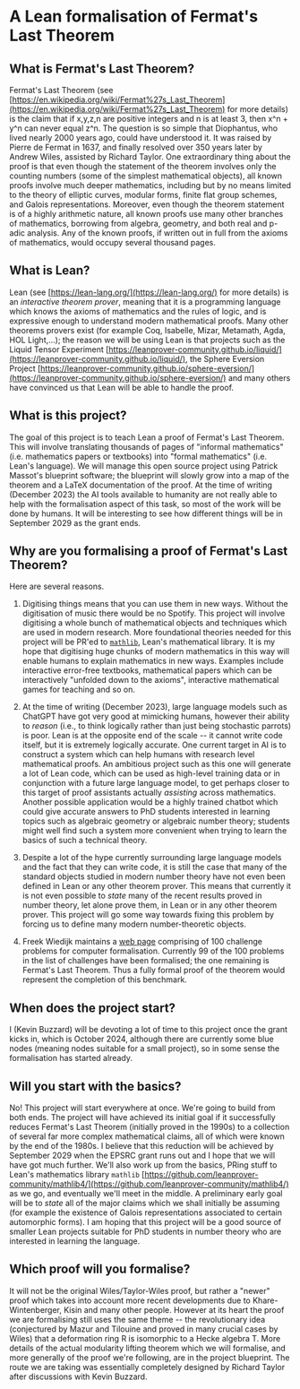 # A Lean formalisation of Fermat's Last Theorem

## What is Fermat's Last Theorem?

Fermat's Last Theorem (see [https://en.wikipedia.org/wiki/Fermat%27s_Last_Theorem](https://en.wikipedia.org/wiki/Fermat%27s_Last_Theorem) for more details) is the claim that if x,y,z,n are positive integers and n is at least 3, then x^n + y^n can never equal z^n. The question is so simple that Diophantus, who lived nearly 2000 years ago, could have understood it. It was raised by Pierre de Fermat in 1637, and finally resolved over 350 years later by Andrew Wiles, assisted by Richard Taylor. One extraordinary thing about the proof is that even though the statement of the theorem involves only the counting numbers (some of the simplest mathematical objects), all known proofs involve much deeper mathematics, including but by no means limited to the theory of elliptic curves, modular forms, finite flat group schemes, and Galois representations. Moreover, even though the theorem statement is of a highly arithmetic nature, all known proofs use many other branches of mathematics, borrowing from algebra, geometry, and both real and p-adic analysis. Any of the known proofs, if written out in full from the axioms of mathematics, would occupy several thousand pages.

## What is Lean?

Lean (see [https://lean-lang.org/](https://lean-lang.org/) for more details) is an *interactive theorem prover*, meaning that it is a programming language which knows the axioms of mathematics and the rules of logic, and is expressive enough to understand modern mathematical proofs. Many other theorems provers exist (for example Coq, Isabelle, Mizar, Metamath, Agda, HOL Light,...); the reason we will be using Lean is that projects such as the Liquid Tensor Experiment [https://leanprover-community.github.io/liquid/](https://leanprover-community.github.io/liquid/), the Sphere Eversion Project [https://leanprover-community.github.io/sphere-eversion/](https://leanprover-community.github.io/sphere-eversion/) and many others have convinced us that Lean will be able to handle the proof.

## What is this project?

The goal of this project is to teach Lean a proof of Fermat's Last Theorem. This will involve translating thousands of pages of "informal mathematics" (i.e. mathematics papers or textbooks) into "formal mathematics" (i.e. Lean's language). We will manage this open source project using Patrick Massot's blueprint software; the blueprint will slowly grow into a map of the theorem and a LaTeX documentation of the proof. At the time of writing (December 2023) the AI tools available to humanity are not really able to help with the formalisation aspect of this task, so most of the work will be done by humans. It will be interesting to see how different things will be in September 2029 as the grant ends.

## Why are you formalising a proof of Fermat's Last Theorem?

Here are several reasons.

1) Digitising things means that you can use them in new ways. Without the digitisation of music there would be no Spotify. This project will involve digitising a whole bunch of mathematical objects and techniques which are used in modern research. More foundational theories needed for this project will be PR'ed to [`mathlib`](https://github.com/leanprover-community/mathlib4), Lean's mathematical library. It is my hope that digitising huge chunks of modern mathematics in this way will enable humans to explain mathematics in new ways. Examples include interactive error-free textbooks, mathematical papers which can be interactively "unfolded down to the axioms", interactive mathematical games for teaching and so on.

2) At the time of writing (December 2023), large language models such as ChatGPT have got very good at mimicking humans, however their ability to *reason* (i.e., to think logically rather than just being stochastic parrots) is poor. Lean is at the opposite end of the scale -- it cannot write code itself, but it is extremely logically accurate. One current target in AI is to construct a system which can help humans with research level mathematical proofs. An ambitious project such as this one will generate a lot of Lean code, which can be used as high-level training data or in conjunction with a future large language model, to get perhaps closer to this target of proof assistants actually *assisting* across mathematics. Another possible application would be a highly trained chatbot which could give accurate answers to PhD students interested in learning topics such as algebraic geometry or algebraic number theory; students might well find such a system more convenient when trying to learn the basics of such a technical theory.

3) Despite a lot of the hype currently surrounding large language models and the fact that they can write code, it is still the case that many of the standard objects studied in modern number theory have not even been defined in Lean or any other theorem prover. This means that currently it is not even possible to *state* many of the recent results proved in number theory, let alone prove them, in Lean or in any other theorem prover. This project will go some way towards fixing this problem by forcing us to define many modern number-theoretic objects.
 
4) Freek Wiedijk maintains a [web page](https://www.cs.ru.nl/~freek/100/) comprising of 100 challenge problems for computer formalisation. Currently 99 of the 100 problems in the list of challenges have been formalised; the one remaining is Fermat's Last Theorem. Thus a fully formal proof of the theorem would represent the completion of this benchmark.

## When does the project start?

I (Kevin Buzzard) will be devoting a lot of time to this project once the grant kicks in, which is October 2024, although there are currently some blue nodes (meaning nodes suitable for a small project), so in some sense the formalisation has started already.

## Will you start with the basics?

No! This project will start everywhere at once. We're going to build from both ends. The project will have achieved its initial goal if it successfully reduces Fermat's Last Theorem (initially proved in the 1990s) to a collection of several far more complex mathematical claims, all of which were known by the end of the 1980s. I believe that this reduction will be achieved by September 2029 when the EPSRC grant runs out and I hope that we will have got much further. We'll also work up from the basics, PRing stuff to Lean's mathematics library `mathlib` [https://github.com/leanprover-community/mathlib4/](https://github.com/leanprover-community/mathlib4/) as we go, and eventually we'll meet in the middle. A preliminary early goal will be to *state* all of the major claims which we shall initially be assuming (for example the existence of Galois representations associated to certain automorphic forms). I am hoping that this project will be a good source of smaller Lean projects suitable for PhD students in number theory who are interested in learning the language.

## Which proof will you formalise?

It will not be the original Wiles/Taylor-Wiles proof, but rather a "newer" proof which takes into account more recent developments due to Khare-Wintenberger, Kisin and many other people. However at its heart the proof we are formalising still uses the same theme -- the revolutionary idea (conjectured by Mazur and Tilouine and proved in many crucial cases by Wiles) that a deformation ring R is isomorphic to a Hecke algebra T. More details of the actual modularity lifting theorem which we will formalise, and more generally of the proof we're following, are in the project blueprint. The route we are taking was essentially completely designed by Richard Taylor after discussions with Kevin Buzzard.
